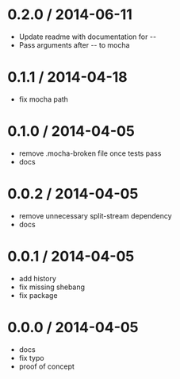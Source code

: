 
0.2.0 / 2014-06-11
==================

 * Update readme with documentation for --
 * Pass arguments after -- to mocha

0.1.1 / 2014-04-18
==================

 * fix mocha path

0.1.0 / 2014-04-05
==================

 * remove .mocha-broken file once tests pass
 * docs

0.0.2 / 2014-04-05
==================

 * remove unnecessary split-stream dependency
 * docs

0.0.1 / 2014-04-05
==================

 * add history
 * fix missing shebang
 * fix package

0.0.0 / 2014-04-05
==================

 * docs
 * fix typo
 * proof of concept
